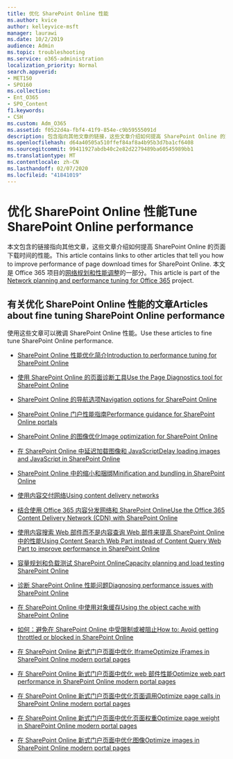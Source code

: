 ```yaml
---
title: 优化 SharePoint Online 性能
ms.author: kvice
author: kelleyvice-msft
manager: laurawi
ms.date: 10/2/2019
audience: Admin
ms.topic: troubleshooting
ms.service: o365-administration
localization_priority: Normal
search.appverid:
- MET150
- SPO160
ms.collection:
- Ent_O365
- SPO_Content
f1.keywords:
- CSH
ms.custom: Adm_O365
ms.assetid: f0522d4a-fbf4-41f9-854e-c9b59555091d
description: 包含指向其他文章的链接，这些文章介绍如何提高 SharePoint Online 的页面下载时间的性能。
ms.openlocfilehash: d64a40505a510ffef84af8a4b95b3d7ba1cf6408
ms.sourcegitcommit: 99411927abdb40c2e82d2279489ba60545989bb1
ms.translationtype: MT
ms.contentlocale: zh-CN
ms.lasthandoff: 02/07/2020
ms.locfileid: "41841019"
---
```

# <a name="tune-sharepoint-online-performance"></a><span data-ttu-id="e7f83-103">优化 SharePoint Online 性能</span><span class="sxs-lookup"><span data-stu-id="e7f83-103">Tune SharePoint Online performance</span></span>

<span data-ttu-id="e7f83-104">本文包含的链接指向其他文章，这些文章介绍如何提高 SharePoint Online 的页面下载时间的性能。</span><span class="sxs-lookup"><span data-stu-id="e7f83-104">This article contains links to other articles that tell you how to improve performance of page download times for SharePoint Online.</span></span> <span data-ttu-id="e7f83-105">本文是 Office 365 项目的[网络规划和性能调整](https://aka.ms/tune)的一部分。</span><span class="sxs-lookup"><span data-stu-id="e7f83-105">This article is part of the [Network planning and performance tuning for Office 365](https://aka.ms/tune) project.</span></span>

## <a name="articles-about-fine-tuning-sharepoint-online-performance"></a><span data-ttu-id="e7f83-106">有关优化 SharePoint Online 性能的文章</span><span class="sxs-lookup"><span data-stu-id="e7f83-106">Articles about fine tuning SharePoint Online performance</span></span>

<span data-ttu-id="e7f83-107">使用这些文章可以微调 SharePoint Online 性能。</span><span class="sxs-lookup"><span data-stu-id="e7f83-107">Use these articles to fine tune SharePoint Online performance.</span></span>
  
- [<span data-ttu-id="e7f83-108">SharePoint Online 性能优化简介</span><span class="sxs-lookup"><span data-stu-id="e7f83-108">Introduction to performance tuning for SharePoint Online</span></span>](introduction-to-performance-tuning-for-sharepoint-online.md)

- [<span data-ttu-id="e7f83-109">使用 SharePoint Online 的页面诊断工具</span><span class="sxs-lookup"><span data-stu-id="e7f83-109">Use the Page Diagnostics tool for SharePoint Online</span></span>](page-diagnostics-for-spo.md)

- [<span data-ttu-id="e7f83-110">SharePoint Online 的导航选项</span><span class="sxs-lookup"><span data-stu-id="e7f83-110">Navigation options for SharePoint Online</span></span>](navigation-options-for-sharepoint-online.md)

- [<span data-ttu-id="e7f83-111">SharePoint Online 门户性能指南</span><span class="sxs-lookup"><span data-stu-id="e7f83-111">Performance guidance for SharePoint Online portals</span></span>](https://docs.microsoft.com/sharepoint/dev/solution-guidance/portal-performance)

- [<span data-ttu-id="e7f83-112">SharePoint Online 的图像优化</span><span class="sxs-lookup"><span data-stu-id="e7f83-112">Image optimization for SharePoint Online</span></span>](image-optimization-for-sharepoint-online.md)

- [<span data-ttu-id="e7f83-113">在 SharePoint Online 中延迟加载图像和 JavaScript</span><span class="sxs-lookup"><span data-stu-id="e7f83-113">Delay loading images and JavaScript in SharePoint Online</span></span>](delay-loading-images-and-javascript-in-sharepoint-online.md)

- [<span data-ttu-id="e7f83-114">SharePoint Online 中的缩小和捆绑</span><span class="sxs-lookup"><span data-stu-id="e7f83-114">Minification and bundling in SharePoint Online</span></span>](minification-and-bundling-in-sharepoint-online.md)

- [<span data-ttu-id="e7f83-115">使用内容交付网络</span><span class="sxs-lookup"><span data-stu-id="e7f83-115">Using content delivery networks</span></span>](using-content-delivery-networks-with-sharepoint-online.md)

- [<span data-ttu-id="e7f83-116">结合使用 Office 365 内容分发网络和 SharePoint Online</span><span class="sxs-lookup"><span data-stu-id="e7f83-116">Use the Office 365 Content Delivery Network (CDN) with SharePoint Online</span></span>](use-office-365-cdn-with-spo.md)

- [<span data-ttu-id="e7f83-117">使用内容搜索 Web 部件而不是内容查询 Web 部件来提高 SharePoint Online 中的性能</span><span class="sxs-lookup"><span data-stu-id="e7f83-117">Using Content Search Web Part instead of Content Query Web Part to improve performance in SharePoint Online</span></span>](using-content-search-web-part-instead-of-content-query-web-part-to-improve-perfo.md)

- [<span data-ttu-id="e7f83-118">容量规划和负载测试 SharePoint Online</span><span class="sxs-lookup"><span data-stu-id="e7f83-118">Capacity planning and load testing SharePoint Online</span></span>](capacity-planning-and-load-testing-sharepoint-online.md)

- [<span data-ttu-id="e7f83-119">诊断 SharePoint Online 性能问题</span><span class="sxs-lookup"><span data-stu-id="e7f83-119">Diagnosing performance issues with SharePoint Online</span></span>](diagnosing-performance-issues-with-sharepoint-online.md)

- [<span data-ttu-id="e7f83-120">在 SharePoint Online 中使用对象缓存</span><span class="sxs-lookup"><span data-stu-id="e7f83-120">Using the object cache with SharePoint Online</span></span>](using-the-object-cache-with-sharepoint-online.md)

- [<span data-ttu-id="e7f83-121">如何：避免在 SharePoint Online 中受限制或被阻止</span><span class="sxs-lookup"><span data-stu-id="e7f83-121">How to: Avoid getting throttled or blocked in SharePoint Online</span></span>](https://msdn.microsoft.com/library/office/dn889829.aspx)

- [<span data-ttu-id="e7f83-122">在 SharePoint Online 新式门户页面中优化 Iframe</span><span class="sxs-lookup"><span data-stu-id="e7f83-122">Optimize iFrames in SharePoint Online modern portal pages</span></span>](modern-iframe-optimization.md)

- [<span data-ttu-id="e7f83-123">在 SharePoint Online 新式门户页面中优化 web 部件性能</span><span class="sxs-lookup"><span data-stu-id="e7f83-123">Optimize web part performance in SharePoint Online modern portal pages</span></span>](modern-web-part-optimization.md)

- [<span data-ttu-id="e7f83-124">在 SharePoint Online 新式门户页面中优化页面调用</span><span class="sxs-lookup"><span data-stu-id="e7f83-124">Optimize page calls in SharePoint Online modern portal pages</span></span>](modern-page-call-optimization.md)

- [<span data-ttu-id="e7f83-125">在 SharePoint Online 新式门户页面中优化页面权重</span><span class="sxs-lookup"><span data-stu-id="e7f83-125">Optimize page weight in SharePoint Online modern portal pages</span></span>](modern-page-weight-optimization.md)

- [<span data-ttu-id="e7f83-126">在 SharePoint Online 新式门户页面中优化图像</span><span class="sxs-lookup"><span data-stu-id="e7f83-126">Optimize images in SharePoint Online modern portal pages</span></span>](modern-image-optimization.md)
